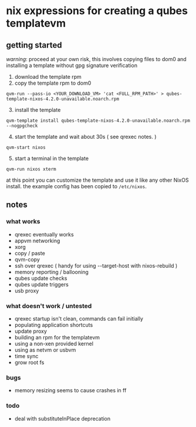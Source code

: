 # nix expressions for creating a qubes templatevm

## getting started

*warning*: proceed at your own risk, this involves copying files to dom0 and installing a template
without gpg signature verification

1. download the template rpm
2. copy the template rpm to dom0
```
qvm-run --pass-io <YOUR_DOWNLOAD_VM> 'cat <FULL_RPM_PATH>' > qubes-template-nixos-4.2.0-unavailable.noarch.rpm
```
3. install the template
```
qvm-template install qubes-template-nixos-4.2.0-unavailable.noarch.rpm --nogpgcheck
```
4. start the template and wait about 30s ( see qrexec notes. )
```
qvm-start nixos
```
5. start a terminal in the template
```
qvm-run nixos xterm
```

at this point you can customize the template and use it like any other NixOS install. the example config
has been copied to `/etc/nixos`.

## notes

### what works
- qrexec eventually works
- appvm networking
- xorg
- copy / paste
- qvm-copy
- ssh over qrexec ( handy for using --target-host with nixos-rebuild )
- memory reporting / ballooning
- qubes update checks
- qubes update triggers
- usb proxy

### what doesn't work / untested
- qrexec startup isn't clean, commands can fail initially
- populating application shortcuts
- update proxy
- building an rpm for the templatevm
- using a non-xen provided kernel
- using as netvm or usbvm
- time sync
- grow root fs

### bugs
- memory resizing seems to cause crashes in ff

### todo
- deal with substituteInPlace deprecation
